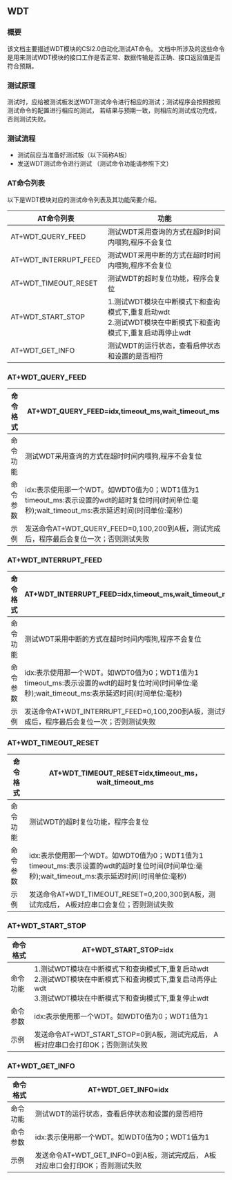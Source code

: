 ## WDT

### 概要

该文档主要描述WDT模块的CSI2.0自动化测试AT命令。 文档中所涉及的这些命令是用来测试WDT模块的接口工作是否正常、数据传输是否正确、接口返回值是否符合预期。


### 测试原理

测试时，应给被测试板发送WDT测试命令进行相应的测试；测试程序会按照按照测试命令的配置进行相应的测试， 若结果与预期一致，则相应的测试成功完成，否则测试失败。


### 测试流程

- 测试前应当准备好测试板（以下简称A板）
- 发送WDT测试命令进行测试 （测试命令功能请参照下文）


### AT命令列表 

以下是WDT模块对应的测试命令列表及其功能简要介绍。

| AT命令列表            | 功能                                                         |
| --------------------- | ------------------------------------------------------------ |
| AT+WDT_QUERY_FEED     | 测试WDT采用查询的方式在超时时间内喂狗,程序不会复位           |
| AT+WDT_INTERRUPT_FEED | 测试WDT采用中断的方式在超时时间内喂狗,程序不会复位           |
| AT+WDT_TIMEOUT_RESET  | 测试WDT的超时复位功能，程序会复位                            |
| AT+WDT_START_STOP     | 1.测试WDT模块在中断模式下和查询模式下,重复启动wdt<br/>2.测试WDT模块在中断模式下和查询模式下,重复启动再停止wdt<br/>|
| AT+WDT_GET_INFO       | 测试WDT的运行状态，查看启停状态和设置的是否相符              |


### AT+WDT_QUERY_FEED

| 命令格式 | AT+WDT_QUERY_FEED=idx,timeout_ms,wait_timeout_ms |
|------------------------------------------|--------------------------------------------------------------------------------------------------|
| 命令功能 | 测试WDT采用查询的方式在超时时间内喂狗,程序不会复位 |
| 命令参数 | idx:表示使用那一个WDT。如WDT0值为0；WDT1值为1<br>timeout_ms:表示设置的wdt的超时复位时间(时间单位:毫秒);wait_timeout_ms:表示延迟时间(时间单位:毫秒) |
| 示例 | 发送命令AT+WDT_QUERY_FEED=0,100,200到A板，测试完成后，程序最后会复位一次；否则测试失败 |


### AT+WDT_INTERRUPT_FEED

| 命令格式 | AT+WDT_INTERRUPT_FEED=idx,timeout_ms,wait_timeout_ms                        |
| -------- | ------------------------------------------------------------ |
| 命令功能 | 测试WDT采用中断的方式在超时时间内喂狗,程序不会复位           |
| 命令参数 | idx:表示使用那一个WDT。如WDT0值为0；WDT1值为1<br/>timeout_ms:表示设置的wdt的超时复位时间(时间单位:毫秒);wait_timeout_ms:表示延迟时间(时间单位:毫秒) |
| 示例     | 发送命令AT+WDT_INTERRUPT_FEED=0,100,200到A板，测试完成后，程序最后会复位一次；否则测试失败 |


### AT+WDT_TIMEOUT_RESET

| 命令格式 | AT+WDT_TIMEOUT_RESET=idx,timeout_ms，wait_timeout_ms                        |
| -------- | ------------------------------------------------------------ |
| 命令功能 | 测试WDT的超时复位功能，程序会复位                            |
| 命令参数 | idx:表示使用那一个WDT。如WDT0值为0；WDT1值为1<br/>timeout_ms:表示设置的wdt的超时复位时间(时间单位:毫秒);wait_timeout_ms:表示延迟时间(时间单位:毫秒) |
| 示例     | 发送命令AT+WDT_TIMEOUT_RESET=0,200,300到A板，测试完成后， A板对应串口会复位；否则测试失败 |


### AT+WDT_START_STOP

| 命令格式 | AT+WDT_START_STOP=idx                                        |
| -------- | ------------------------------------------------------------ |
| 命令功能 | 1.测试WDT模块在中断模式下和查询模式下,重复启动wdt<br/>2.测试WDT模块在中断模式下和查询模式下,重复启动再停止wdt<br/>3.测试WDT模块在中断模式下和查询模式下,重复停止wdt |
| 命令参数 | idx:表示使用那一个WDT。如WDT0值为0；WDT1值为1                |
| 示例     | 发送命令AT+WDT_START_STOP=0到A板，测试完成后， A板对应串口会打印OK；否则测试失败 |


### AT+WDT_GET_INFO

| 命令格式 | AT+WDT_GET_INFO=idx                                          |
| -------- | ------------------------------------------------------------ |
| 命令功能 | 测试WDT的运行状态，查看启停状态和设置的是否相符              |
| 命令参数 | idx:表示使用那一个WDT。如WDT0值为0；WDT1值为1                |
| 示例     | 发送命令AT+WDT_GET_INFO=0到A板，测试完成后， A板对应串口会打印OK；否则测试失败 |